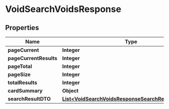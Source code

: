 

# VoidSearchVoidsResponse


## Properties

| Name | Type | Description | Notes |
|------------ | ------------- | ------------- | -------------|
|**pageCurrent** | **Integer** |  |  [optional] |
|**pageCurrentResults** | **Integer** |  |  [optional] |
|**pageTotal** | **Integer** |  |  [optional] |
|**pageSize** | **Integer** |  |  [optional] |
|**totalResults** | **Integer** |  |  [optional] |
|**cardSummary** | **Object** |  |  [optional] |
|**searchResultDTO** | [**List&lt;VoidSearchVoidsResponseSearchResultDTOInner&gt;**](VoidSearchVoidsResponseSearchResultDTOInner.md) |  |  [optional] |



